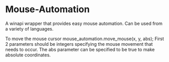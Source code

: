 # Mouse-Automation
A winapi wrapper that provides easy mouse automation. Can be used from a variety of languages.

To move the mouse cursor
mouse_automation.move_mouse(x, y, abs);
First 2 parameters should be integers specifying the mouse movement that needs to occur. The abs parameter can be specified to be true to make absolute coordinates.
